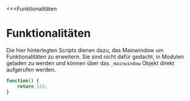 ﻿<<<Funktionalitäten
# Funktionalitäten

Die hier hinterlegten Scripts dienen dazu, das Mainwindow um Funktionalitäten zu erweitern. Sie  sind nicht dafür gedacht, in Modulen geladen zu werden und können über das `_mainwindow` Objekt direkt aufgerufen werden.

```javascript
function() {
	return 123;
}
```